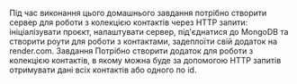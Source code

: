 Під час виконання цього домашнього завдання потрібно створити сервер для роботи з колекцією контактів через HTTP запити: ініціалізувати проєкт, налаштувати сервер, під'єднатися до MongoDB та створити роути для роботи з контактами, задеплоїти свій додаток на render.com.
Завдання
Потрібно створити додаток для роботи з колекцією контактів, в якому можна буде за допомогою HTTP запитів отримувати дані всіх контактів або одного по id.
